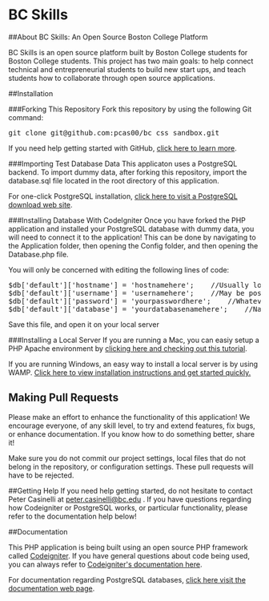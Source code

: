 # BC Skills

##About BC Skills: An Open Source Boston College Platform
<p>BC Skills is an open source platform built by Boston College students for Boston College students.
This project has two main goals: to help connect technical and entrepreneurial students to build new start ups, and teach 
students how to collaborate through open source applications.</p>

##Installation

###Forking This Repository
Fork this repository by using the following Git command:

<pre>
git clone git@github.com:pcas00/bc_css_sandbox.git
</pre>

If you need help getting started with GitHub, <a href="http://learn.github.com/p/intro.html" target="_blank">click here to learn more</a>.

###Importing Test Database Data
This applicaton uses a PostgreSQL backend. To import dummy data, after forking this repository, import the database.sql file located
in the root directory of this application.

For one-click PostgreSQL installation, <a href="http://www.enterprisedb.com/products-services-training/pgdownload" target="_blank">click here to visit a PostgreSQL download web site</a>.

###Installing Database With CodeIgniter
Once you have forked the PHP application and installed your PostgreSQL database with dummy data, you will need to connect it to the application!
This can be done by navigating to the Application folder, then opening the Config folder, and then opening the Database.php file.

You will only be concerned with editing the following lines of code:

<pre>
$db['default']['hostname'] = 'hostnamehere';	//Usually localhost
$db['default']['username'] = 'usernamehere';	//May be postgres
$db['default']['password'] = 'yourpasswordhere';	//Whatever password you chose to setup the database
$db['default']['database'] = 'yourdatabasenamehere';	//Name of the database. We used css for "computer science society"!
</pre>

Save this file, and open it on your local server

###Installing a Local Server
If you are running a Mac, you can easiy setup a PHP Apache environment by <a href="http://www.coolestguyplanet.net/how-to-install-php-mysql-apache-on-os-x-10-6/" target="_blank">clicking here and checking out this tutorial</a>.

If you are running Windows, an easy way to install a local server is by using WAMP. <a href="http://www.wampserver.com/en/" target="_blank">Click here to view installation instructions and get started quickly.</a>

## Making Pull Requests
Please make an effort to enhance the functionality of this application! We encourage everyone, of any skill level, to try and extend features, fix bugs, or enhance documentation. If you know how to do something better, share it!

Make sure you do not commit our project settings, local files that do not belong in the repository, or configuration settings. These pull requests will have to be rejected.

##Getting Help
If you need help getting started, do not hesitate to contact Peter Casinelli at <a href="mailto:peter.casinelli@bc.edu" target="_blank">peter.casinelli@bc.edu</a> .
If you have questions regarding how Codeigniter or PostgreSQL works, or particular functionality, please refer to the documentation help below!

##Documentation

This PHP application is being built using an open source PHP framework called <a href="http://www.codeigniter.com" target="blank">Codeigniter</a>.
If you have general questions about code being used, you can always refer to <a href="http://codeigniter.com/user_guide/" target="_blank">Codeigniter's documentation here</a>.

For documentation regarding PostgreSQL databases, <a href="http://www.postgresql.org/docs/" target="_blank">click here visit the documentation web page</a>.